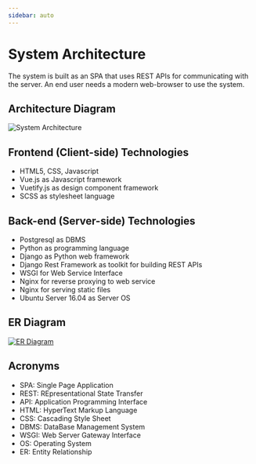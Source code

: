 ```yaml
---
sidebar: auto
---
```


# System Architecture

The system is built as an SPA that uses REST APIs for communicating with the server. An end user needs a modern web-browser to use the system.

## Architecture Diagram

![System Architecture](~@assets/img/system_architecture.png)

## Frontend (Client-side) Technologies

- HTML5, CSS, Javascript
- Vue.js as Javascript framework
- Vuetify.js as design component framework
- SCSS as stylesheet language

## Back-end (Server-side) Technologies

- Postgresql as DBMS
- Python as programming language
- Django as Python web framework
- Django Rest Framework as toolkit for building REST APIs
- WSGI for Web Service Interface
- Nginx for reverse proxying to web service
- Nginx for serving static files
- Ubuntu Server 16.04 as Server OS

## ER Diagram

[![ER Diagram](/img/er_diagram.png)](/img/er_diagram.png)

## Acronyms

- SPA: Single Page Application
- REST: REpresentational State Transfer
- API: Application Programming Interface
- HTML: HyperText Markup Language
- CSS: Cascading Style Sheet
- DBMS: DataBase Management System
- WSGI: Web Server Gateway Interface
- OS: Operating System
- ER: Entity Relationship
